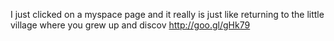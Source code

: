 I just clicked on a myspace page and it really is just like returning to the little village where you grew up and discov http://goo.gl/gHk79